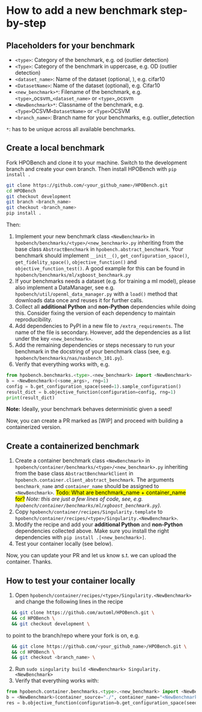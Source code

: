 # How to add a new benchmark step-by-step

## Placeholders for your benchmark

- `<type>`: Category of the benchmark, e.g. od (outlier detection)
- `<Type>`: Category of the benchmark in uppercase, e.g. OD (outlier detection)
- `<dataset_name>`: Name of the dataset (optional, ), e.g. cifar10
- `<DatasetName>`: Name of the dataset (optional), e.g. Cifar10
- `<new_benchmark>*`: Filename of the benchmark, e.g. `<type>`\_ocsvm\_`<dataset_name>` or `<type>`_ocsvm
- `<NewBenchmark>*`: Classname of the benchmark, e.g. `<Type>`OCSVM`<DatasetName>` or `<Type>`OCSVM
- `<branch_name>`: Branch name for your benchmarks, e.g. outlier_detection

`*`: has to be unique across all available benchmarks.


## Create a local benchmark

Fork HPOBench and clone it to your machine. Switch to the development branch and create your own branch. Then install HPOBench
with `pip install .`
```bash
git clone https://github.com/<your_github_name>/HPOBench.git
cd HPOBench
git checkout development
git branch <branch_name>
git checkout <branch_name>
pip install .
```

Then: 
  1. Implement your new benchmark class `<NewBenchmark>` in `hpobench/benchmarks/<type>/<new_benchmark>.py` inheriting from the base class 
  `AbstractBenchmark` in `hpobench.abstract_benchmark`. Your benchmark should implement `__init__()`, 
  `get_configuration_space()`, `get_fidelity_space()`, `objective_function()` and `objective_function_test()`.
    A good example for this can be found in `hpobench/benchmarks/ml/xgboost_benchmark.py`
  3. If your benchmarks needs a dataset (e.g. for training a ml model), please also implement a DataManager, see e.g.
   `hpobench/util/openml_data_manager.py` with a `load()` method that downloads data once and reuses it for further calls.
  4. Collect all **additional Python** and **non-Python** dependencies while doing this. 
  Consider fixing the version of each dependency to maintain reproducibility.
  5. Add dependencies to PyPI in a new file to `/extra_requirements`. The name of the file is secondary. However, add the dependencies as a list under the key `<new_benchmark>`.
  6. Add the remaining dependencies or steps necessary to run your benchmark in the docstring of your benchmark class
    (see, e.g. `hpobench/benchmarks/nas/nasbench_101.py`).
  7. Verify that everything works with, e.g.

```python
from hpobench.benchmarks.<type>.<new_benchmark> import <NewBenchmark>
b = <NewBenchmark>(<some_args>, rng=1)
config = b.get_configuration_space(seed=1).sample_configuration()
result_dict = b.objective_function(configuration=config, rng=1)
print(result_dict)
```

**Note:** Ideally, your benchmark behaves deterministic given a seed!

Now, you can create a PR marked as [WIP] and proceed with building a containerized version. 


## Create a containerized benchmark

  1. Create a container benchmark class `<NewBenchmark>` in `hpobench/container/benchmarks/<type>/<new_benchmark>.py` inheriting from the base class `AbstractBenchmarkClient` in `hpobench.container.client_abstract_benchmark`. The arguments `benchmark_name` and `container_name` should be assigned to `<NewBenchmark>`.
  <mark>Todo: What are benchmark_name + container_name for?</mark>
  *Note: this are just a few lines of code, see, e.g. `hpobench/container/benchmarks/ml/xgboost_benchmark.py`).*
  2. Copy `hpobench/container/recipes/Singularity.template` to  `hpobench/container/recipes/<type>/Singularity.<NewBenchmark>`.
  3. Modify the recipe and add your **additional Python** and **non-Python** dependencies collected above. Make sure you install the right dependencies with ```pip install .[<new_benchmark>]```.
  3. Test your container locally (see below).

Now, you can update your PR and let us know s.t. we can upload the container. Thanks.
  
## How to test your container locally

  1. Open `hpobench/container/recipes/<type>/Singularity.<NewBenchmark>` and change the following lines in the recipe
  ```bash
    && git clone https://github.com/automl/HPOBench.git \
    && cd HPOBench \
    && git checkout development \
  ```
  to point to the branch/repo where your fork is on, e.g.
  ```bash
    && git clone https://github.com/<your_github_name>/HPOBench.git \
    && cd HPOBench \
    && git checkout <branch_name> \
  ```

  2. Run `sudo singularity build <NewBenchmark> Singularity.<NewBenchmark>`
  3. Verify that everything works with:

```python
from hpobench.container.benchmarks.<type>.<new_benchmark> import <NewBenchmark>
b = <NewBenchmark>(container_source="./", container_name="<NewBenchmark>")
res = b.objective_function(configuration=b.get_configuration_space(seed=1).sample_configuration())
```

